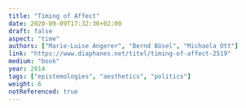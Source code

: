 ```yaml
---
title: "Timing of Affect"
date: 2020-09-09T17:32:36+02:00
draft: false
aspect: "time"
authors: ["Marie-Luise Angerer", "Bernd Bösel", "Michaela Ott"]
link: "https://www.diaphanes.net/titel/timing-of-affect-2519"
medium: "book"
year: 2014
tags: ["epistemologies", "aesthetics", "politics"]
weight: 6
notReferenced: true
---
```

